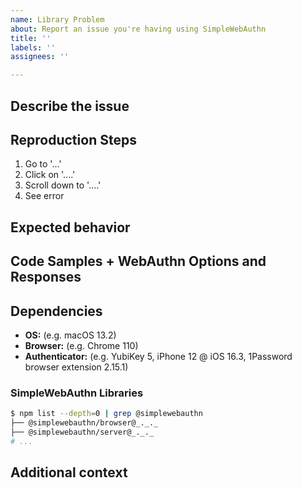 ```yaml
---
name: Library Problem
about: Report an issue you're having using SimpleWebAuthn
title: ''
labels: ''
assignees: ''

---
```


## Describe the issue

<!-- A clear and concise description of what the issue is. -->

## Reproduction Steps

1. Go to '...'
2. Click on '....'
3. Scroll down to '....'
4. See error

## Expected behavior

<!-- A clear and concise description of what you expected to happen. -->

## Code Samples + WebAuthn Options and Responses

<!-- If applicable, add some code showing how you're using SimpleWebAuthn. JSON versions of WebAuthn options and responses are valuable too. -->

## Dependencies

- **OS:** (e.g. macOS 13.2)
- **Browser:** (e.g. Chrome 110)
- **Authenticator:** (e.g. YubiKey 5, iPhone 12 @ iOS 16.3, 1Password browser extension 2.15.1)

### SimpleWebAuthn Libraries

<!-- Run the following command and paste in the output: -->

```sh
$ npm list --depth=0 | grep @simplewebauthn
├── @simplewebauthn/browser@_._._
├── @simplewebauthn/server@_._._
# ...
```

## Additional context

<!-- Add any other context about the problem here. -->
